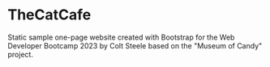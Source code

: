 # TheCatCafe
Static sample one-page website created with Bootstrap for the Web Developer Bootcamp 2023 by Colt Steele based on the "Museum of Candy" project.
